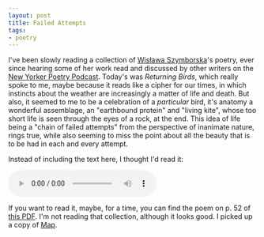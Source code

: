 ```yaml
---
layout: post
title: Failed Attempts
tags:
- poetry
---
```


I've been slowly reading a collection of [Wisława Szymborska]'s poetry, ever since hearing some of her work read and discussed by other writers on the [New Yorker Poetry Podcast]. Today's was *Returning Birds*, which really spoke to me, maybe because it reads like a cipher for our times, in which instincts about the weather are increasingly a matter of life and death. But also, it seemed to me to be a celebration of a *particular* bird, it's anatomy a wonderful assemblage, an "earthbound protein" and "living kite", whose too short life is seen through the eyes of a rock, at the end. This idea of life being a "chain of failed attempts" from the perspective of inanimate nature, rings true, while also seeming to miss the point about all the beauty that is to be had in each and every attempt.

Instead of including the text here, I thought I'd read it:

<audio autoplay controls>
  <source src="/audio/20250613-returning-birds.mp3">
</audio>

If you want to read it, maybe, for a time, you can find the poem on p. 52 of [this PDF]. I'm not reading that collection, although it looks good. I picked up a copy of [Map].

[Wisława Szymborska]: https://en.wikipedia.org/wiki/Wis%C5%82awa_Szymborska
[this PDF]: https://ia804604.us.archive.org/34/items/wislawa-szymborska-view-with-a-grain-of-sand/Wislawa%20Szymborska%20-%20View%20with%20a%20Grain%20of%20Sand_%20Selected%20Poems%20%281995%2C%20Harcourt%29.pdf
[New Yorker Poetry Podcast]: https://www.newyorker.com/podcast/poetry
[Map]: https://bookshop.org/p/books/map-collected-and-last-poems-wislawa-szymborska/7084808

